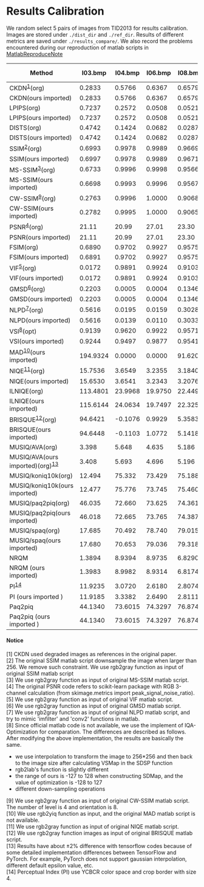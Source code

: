 # Results Calibration

We random select 5 pairs of images from TID2013 for results calibration. Images are stored under `./dist_dir` and `./ref_dir`. Results of different metrics are saved under `./results_compare/`. We also record the problems encountered during our reproduction of matlab scripts in [MatlabReproduceNote](./MatlabReproduceNote.md)

| Method                                              | I03.bmp  | I04.bmp | I06.bmp | I08.bmp | I19.bmp  | Speed (/image) |
| --------------------------------------------------- | -------- | ------- | ------- | ------- | -------- | -------------- |
| CKDN<sup>[1](#fn1)</sup>(org)                       | 0.2833   | 0.5766  | 0.6367  | 0.6579  | 0.5999   |
| CKDN(ours imported)                                 | 0.2833   | 0.5766  | 0.6367  | 0.6579  | 0.5999   |
| LPIPS(org)                                          | 0.7237   | 0.2572  | 0.0508  | 0.0521  | 0.4253   |
| LPIPS(ours imported)                                | 0.7237   | 0.2572  | 0.0508  | 0.0521  | 0.4253   |
| DISTS(org)                                          | 0.4742   | 0.1424  | 0.0682  | 0.0287  | 0.3123   |
| DISTS(ours imported)                                | 0.4742   | 0.1424  | 0.0682  | 0.0287  | 0.3123   |
| SSIM<sup>[2](#fn2)</sup>(org)                       | 0.6993   | 0.9978  | 0.9989  | 0.9669  | 0.6519   |
| SSIM(ours imported)                                 | 0.6997   | 0.9978  | 0.9989  | 0.9671  | 0.6521   |
| MS-SSIM<sup>[3](#fn3)</sup>(org)                    | 0.6733   | 0.9996  | 0.9998  | 0.9566  | 0.8462   |
| MS-SSIM(ours imported)                              | 0.6698   | 0.9993  | 0.9996  | 0.9567  | 0.8418   |
| CW-SSIM<sup>[9](#fn9)</sup>(org)                    | 0.2763   | 0.9996  | 1.0000  | 0.9068  | 0.8658   |
| CW-SSIM(ours imported)                              | 0.2782   | 0.9995  | 1.0000  | 0.9065  | 0.8646   |
| PSNR<sup>[4](#fn4)</sup>(org)                       | 21.11    | 20.99   | 27.01   | 23.30   | 21.62    |
| PSNR(ours imported)                                 | 21.11    | 20.99   | 27.01   | 23.30   | 21.62    |
| FSIM(org)                                           | 0.6890   | 0.9702  | 0.9927  | 0.9575  | 0.8220   |
| FSIM(ours imported)                                 | 0.6891   | 0.9702  | 0.9927  | 0.9575  | 0.8220   |
| VIF<sup>[5](#fn5)</sup>(org)                        | 0.0172   | 0.9891  | 0.9924  | 0.9103  | 0.1745   |
| VIF(ours imported)                                  | 0.0172   | 0.9891  | 0.9924  | 0.9103  | 0.1745   |
| GMSD<sup>[6](#fn6)</sup>(org)                       | 0.2203   | 0.0005  | 0.0004  | 0.1346  | 0.2050   |
| GMSD(ours imported)                                 | 0.2203   | 0.0005  | 0.0004  | 0.1346  | 0.2050   |
| NLPD<sup>[7](#fn7)</sup>(org)                       | 0.5616   | 0.0195  | 0.0159  | 0.3028  | 0.4326   |
| NLPD(ours imported)                                 | 0.5616   | 0.0139  | 0.0110  | 0.3033  | 0.4335   |
| VSI<sup>[8](#fn8)</sup>(opt)                        | 0.9139   | 0.9620  | 0.9922  | 0.9571  | 0.9262   |
| VSI(ours imported)                                  | 0.9244   | 0.9497  | 0.9877  | 0.9541  | 0.9348   |
| MAD<sup>[10](#fn10)</sup>(ours imported)            | 194.9324 | 0.0000  | 0.0000  | 91.6206 | 181.9651 |
| NIQE<sup>[11](#fn11)</sup>(org)                     | 15.7536  | 3.6549  | 3.2355  | 3.1840  | 8.6352   |
| NIQE(ours imported)                                 | 15.6530  | 3.6541  | 3.2343  | 3.2076  | 9.1060   |
| ILNIQE(org)                                         | 113.4801 | 23.9968 | 19.9750 | 22.4493 | 56.6721  | 10s            |
| ILNIQE(ours imported)                               | 115.6144 | 24.0634 | 19.7497 | 22.3253 | 54.7657  | 1s             |
| BRISQUE<sup>[12](#fn12)</sup>(org)                  | 94.6421  | -0.1076 | 0.9929  | 5.3583  | 72.2617  |
| BRISQUE(ours imported)                              | 94.6448  | -0.1103 | 1.0772  | 5.1418  | 66.8405  |
| MUSIQ/AVA(org)                                      | 3.398    | 5.648   | 4.635   | 5.186   | 4.128    |
| MUSIQ/AVA(ours imported)(org)<sup>[13](#fn13)</sup> | 3.408    | 5.693   | 4.696   | 5.196   | 4.195    |
| MUSIQ/koniq10k(org)                                 | 12.494   | 75.332  | 73.429  | 75.188  | 36.938   |
| MUSIQ/koniq10k(ours imported)                       | 12.477   | 75.776  | 73.745  | 75.460  | 38.02    |
| MUSIQ/paq2piq(org)                                  | 46.035   | 72.660  | 73.625  | 74.361  | 69.006   |
| MUSIQ/paq2piq(ours imported)                        | 46.018   | 72.665  | 73.765  | 74.387  | 69.721   |
| MUSIQ/spaq(org)                                     | 17.685   | 70.492  | 78.740  | 79.015  | 49.105   |
| MUSIQ/spaq(ours imported)                           | 17.680   | 70.653  | 79.036  | 79.318  | 50.452   |
| NRQM                                                | 1.3894   | 8.9394  | 8.9735  | 6.8290  | 6.3120   | 10s            |
| NRQM (ours imported)                                | 1.3983   | 8.9982  | 8.9314  | 6.8174  | 6.2868   | 5s             |
| PI<sup>[14](#fn14)</sup>                            | 11.9235  | 3.0720  | 2.6180  | 2.8074  | 6.7713   |
| PI (ours imported )                                 | 11.9185  | 3.3382  | 2.6490  | 2.8111  | 6.9541   |
| Paq2piq                                             | 44.1340  | 73.6015 | 74.3297 | 76.8748 | 70.9153  |
| Paq2piq (ours imported )                            | 44.1340  | 73.6015 | 74.3297 | 76.8748 | 70.9153  |


#### Notice
<a name="fn1">[1]</a> CKDN used degraded images as references in the original paper.   
<a name="fn2">[2]</a> The original SSIM matlab script downsample the image when larger than 256. We remove such constraint. We use rgb2gray function as input of original SSIM matlab script   
<a name="fn3">[3]</a> We use rgb2gray function as input of original MS-SSIM matlab script.  
<a name="fn4">[4]</a> The original PSNR code refers to scikit-learn package with RGB 3-channel calculation (from skimage.metrics import peak_signal_noise_ratio).  
<a name="fn5">[5]</a> We use rgb2gray function as input of original VIF matlab script.  
<a name="fn6">[6]</a> We use rgb2gray function as input of original GMSD matlab script.  
<a name="fn7">[7]</a> We use rgb2gray function as input of original NLPD matlab script, and try to mimic 'imfilter' and 'conv2' functions in matlab.  
<a name="fn8">[8]</a> Since official matlab code is not available, we use the implement of IQA-Optimization for comparation. The differences are described as follows. After modifying the above implementation, the results are basically the same.

- we use interpolation to transform the image to 256*256 and then back to the image size after calculating VSMap in the SDSP function 
- rgb2lab's function is slightly different
- the range of ours is -127 to 128 when constructing SDMap, and the value of optimization is -128 to 127
- different down-sampling operations  
  
<a name="fn9">[9]</a> We use rgb2gray function as input of original CW-SSIM matlab script. The number of level is 4 and orientation is 8.  
<a name="fn10">[10]</a> We use rgb2yiq function as input, and the original MAD matlab script is not available.  
<a name="fn11">[11]</a> We use rgb2gray function as input of original NIQE matlab script.  
<a name="fn12">[12]</a> We use rgb2gray function images as input of original BRISQUE matlab script.  
<a name="fn13">[13]</a> Results have about ±2% difference with tensorflow codes because of some detailed implementation differences between TensorFlow and PyTorch. For example, PyTorch does not support gaussian interpolation, different default epsilon value, etc.   
<a name="fn14">[14]</a> Perceptual Index (PI) use YCBCR color space and crop border with size 4.
